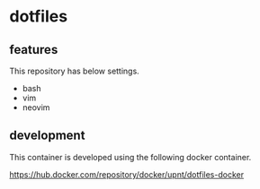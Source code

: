 # dotfiles
## features
This repository has below settings.
- bash
- vim
- neovim

## development
This container is developed using the following docker container.

https://hub.docker.com/repository/docker/upnt/dotfiles-docker

